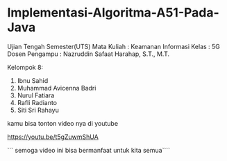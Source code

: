 # Implementasi-Algoritma-A51-Pada-Java

Ujian Tengah Semester(UTS)
Mata Kuliah : Keamanan Informasi
Kelas : 5G
Dosen Pengampu : Nazruddin Safaat Harahap, S.T., M.T.

Kelompok 8:
1. Ibnu Sahid 
2. Muhammad Avicenna Badri 
3. Nurul Fatiara 
4. Rafli Radianto 
5. Siti Sri Rahayu 

kamu bisa tonton video nya di youtube

https://youtu.be/t5gZuwmShUA

``` semoga video ini bisa bermanfaat untuk kita semua````

